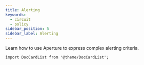 ```yaml
---
title: Alerting
keywords:
  - circuit
  - policy
sidebar_position: 5
sidebar_label: Alerting
---
```


Learn how to use Aperture to express complex alerting criteria.

```mdx-code-block
import DocCardList from '@theme/DocCardList';
```

<DocCardList />
